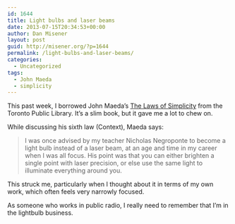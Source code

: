 ```yaml
---
id: 1644
title: Light bulbs and laser beams
date: 2013-07-15T20:34:53+00:00
author: Dan Misener
layout: post
guid: http://misener.org/?p=1644
permalink: /light-bulbs-and-laser-beams/
categories:
  - Uncategorized
tags:
  - John Maeda
  - simplicity
---
```

This past week, I borrowed John Maeda’s [The Laws of Simplicity](http://mitpress.mit.edu/books/laws-simplicity) from the Toronto Public Library. It’s a slim book, but it gave me a lot to chew on.

While discussing his sixth law (Context), Maeda says:

> I was once advised by my teacher Nicholas Negroponte to become a light bulb instead of a laser beam, at an age and time in my career when I was all focus. His point was that you can either brighten a single point with laser precision, or else use the same light to illuminate everything around you.

This struck me, particularly when I thought about it in terms of my own work, which often feels very narrowly focused.

As someone who works in public radio, I really need to remember that I’m in the lightbulb business.